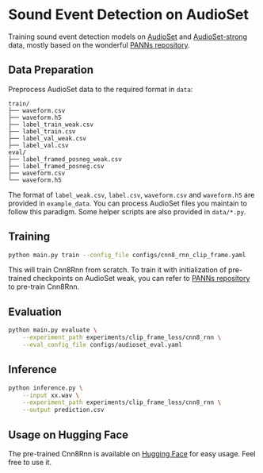 # Sound Event Detection on AudioSet

Training sound event detection models on [AudioSet](https://research.google.com/audioset/) and [AudioSet-strong](https://research.google.com/audioset/download_strong.html) data, mostly based on the wonderful [PANNs repository](https://github.com/qiuqiangkong/audioset_tagging_cnn). 

## Data Preparation

Preprocess AudioSet data to the required format in `data`:
```
train/
├── waveform.csv
├── waveform.h5
├── label_train_weak.csv
├── label_train.csv
├── label_val_weak.csv
├── label_val.csv
eval/
├── label_framed_posneg_weak.csv
├── label_framed_posneg.csv
├── waveform.csv
└── waveform.h5
```
The format of `label_weak.csv`, `label.csv`, `waveform.csv` and `waveform.h5` are provided in `example_data`.
You can process AudioSet files you maintain to follow this paradigm.
Some helper scripts are also provided in `data/*.py`.

## Training

```bash
python main.py train --config_file configs/cnn8_rnn_clip_frame.yaml
```
This will train Cnn8Rnn from scratch.
To train it with initialization of pre-trained checkpoints on AudioSet weak, you can refer to [PANNs repository](https://github.com/qiuqiangkong/audioset_tagging_cnn) to pre-train Cnn8Rnn.

## Evaluation
```bash
python main.py evaluate \
    --experiment_path experiments/clip_frame_loss/cnn8_rnn \
    --eval_config_file configs/audioset_eval.yaml
```

## Inference
```bash
python inference.py \
    --input xx.wav \
    --experiment_path experiments/clip_frame_loss/cnn8_rnn \
    --output prediction.csv
```

## Usage on Hugging Face

The pre-trained Cnn8Rnn is available on [Hugging Face](https://huggingface.co/wsntxxn/cnn8rnn-audioset-sed) for easy usage.
Feel free to use it.